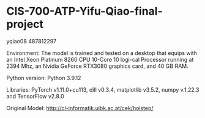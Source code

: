 # CIS-700-ATP-Yifu-Qiao-final-project
yqiao08 487812297

Environment:
The model is trained and tested on a desktop that equips with an Intel Xeon Platinum 8260 CPU 10-Core 10 logi-cal Processor running at 2394 Mhz, an Nvidia GeForce RTX3080 graphics card, and 40 GB RAM.

Python version:
Python 3.9.12

Libraries:
PyTorch v1.11.0+cu113, dill v0.3.4, matplotlib v3.5.2, numpy v.1.22.3 and TensorFlow v2.8.0 

Original Model: 
http://cl-informatik.uibk.ac.at/cek/holstep/
